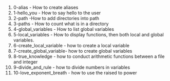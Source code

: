 1. 0-alias - How to create aliases
2. 1-hello_you - How to say hello to the user
3. 2-path -How to add directories into path
4. 3-paths - How to count what is in a directory
5. 4-global_variables - How to list global variables
6. 5-local_variables - How to display functions, then both local and global variables.
7. 6-create_local_variable - how to create a local variable
8. 7-create_global_variable- how to create global variables
9. 8-true_knowledge - how to conduct arithmetic functions between a file and integer
10. 9-divide_and_rule - how to divide numbers in variables
11. 10-love_exponent_breath - how to use the raised to power 

